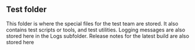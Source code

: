 **Test folder**
---
This folder is where the special files for the test team are stored. It also contains test scripts or tools, and test utilities. Logging messages are also stored here in the Logs subfolder. Release notes for the latest build are also stored here